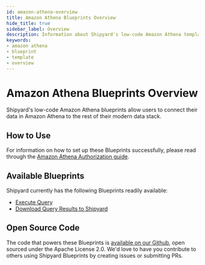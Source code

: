 ```yaml
---
id: amazon-athena-overview
title: Amazon Athena Blueprints Overview
hide_title: true
sidebar_label: Overview
description: Information about Shipyard's low-code Amazon Athena templates.
keywords:
- amazon athena
- blueprint
- template
- overview
---
```


# Amazon Athena Blueprints Overview

Shipyard's low-code Amazon Athena blueprints allow users to connect their data in Amazon Athena to the rest of their modern data stack.


## How to Use
For information on how to set up these Blueprints successfully, please read through the [Amazon Athena Authorization guide](amazon-athena-authorization.md).


## Available Blueprints
Shipyard currently has the following Blueprints readily available: 
- [Execute Query](amazon-athena-execute-query.md)
- [Download Query Results to Shipyard](amazon-athena-store-query-results-as-csv.md)

## Open Source Code
The code that powers these Blueprints is [available on our Github](https://github.com/shipyardapp/amazonathena-blueprints), open sourced under the Apache License 2.0. We'd love to have you contribute to others using Shipyard Blueprints by creating issues or submitting PRs.

